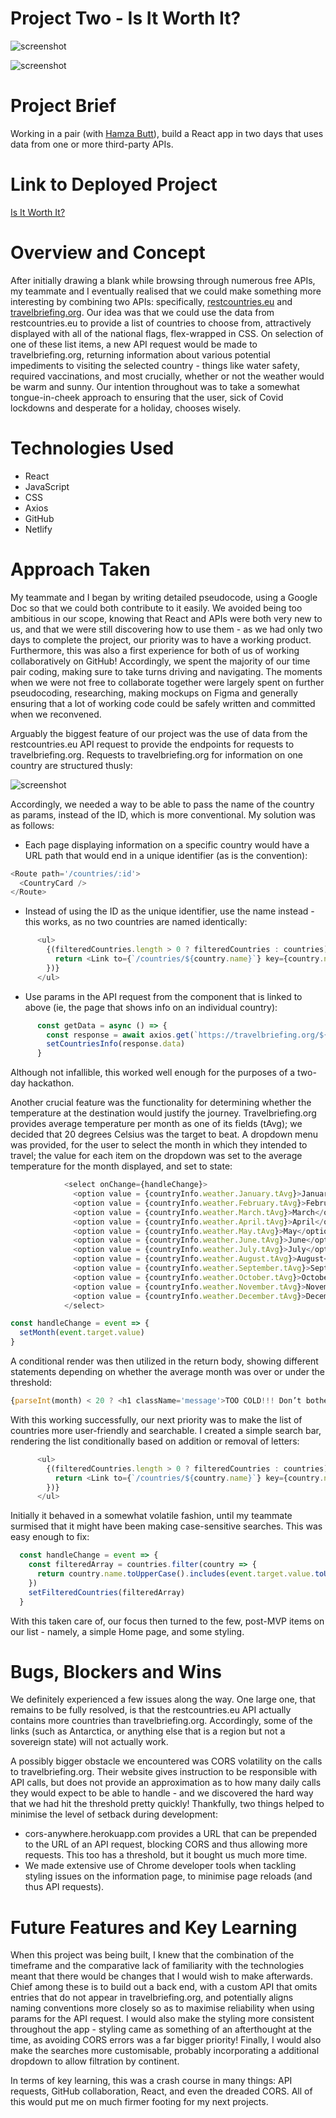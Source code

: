 # Project Two - Is It Worth It?

![screenshot](https://github.com/PaddyCello/IsItWorthIt/blob/107a3053dde86c82d9ef7e2f0004ad6622934267/screenshot/Screenshot%202021-05-02%20at%2008.28.04.png)

![screenshot](https://github.com/PaddyCello/IsItWorthIt/blob/2e1a08bc6ca99bc0b94035780f9021d31d76b976/screenshot/Screenshot%202021-05-05%20at%2016.35.25.png)

# Project Brief

Working in a pair (with [Hamza Butt](https://github.com/HamzaaMB)), build a React app in two days that uses data from one or more third-party APIs.

# Link to Deployed Project

[Is It Worth It?](https://isitworthit-hb.netlify.app/)

# Overview and Concept

After initially drawing a blank while browsing through numerous free APIs, my teammate and I eventually realised that we could make something more interesting by combining two APIs: specifically, [restcountries.eu](https://restcountries.eu/) and [travelbriefing.org](https://travelbriefing.org/api). Our idea was that we could use the data from restcountries.eu to provide a list of countries to choose from, attractively displayed with all of the national flags, flex-wrapped in CSS. On selection of one of these list items, a new API request would be made to travelbriefing.org, returning information about various potential impediments to visiting the selected country - things like water safety, required vaccinations, and most crucially, whether or not the weather would be warm and sunny. Our intention throughout was to take a somewhat tongue-in-cheek approach to ensuring that the user, sick of Covid lockdowns and desperate for a holiday, chooses wisely.

# Technologies Used

- React
- JavaScript
- CSS
- Axios
- GitHub
- Netlify

# Approach Taken

My teammate and I began by writing detailed pseudocode, using a Google Doc so that we could both contribute to it easily. We avoided being too ambitious in our scope, knowing that React and APIs were both very new to us, and that we were still discovering how to use them - as we had only two days to complete the project, our priority was to have a working product. Furthermore, this was also a first experience for both of us of working collaboratively on GitHub! Accordingly, we spent the majority of our time pair coding, making sure to take turns driving and navigating. The moments when we were not free to collaborate together were largely spent on further pseudocoding, researching, making mockups on Figma and generally ensuring that a lot of working code could be safely written and committed when we reconvened.

Arguably the biggest feature of our project was the use of data from the restcountries.eu API request to provide the endpoints for requests to travelbriefing.org. Requests to travelbriefing.org for information on one country are structured thusly:

![screenshot](https://github.com/PaddyCello/IsItWorthIt/blob/d19c55c981a9c6681b065f3ae0a7384d311a0693/screenshot/Screenshot%202021-05-05%20at%2016.56.03.png)

Accordingly, we needed a way to be able to pass the name of the country as params, instead of the ID, which is more conventional. My solution was as follows:

- Each page displaying information on a specific country would have a URL path that would end in a unique identifier (as is the convention):

```javascript
<Route path='/countries/:id'>
  <CountryCard />
</Route>
```

- Instead of using the ID as the unique identifier, use the name instead - this works, as no two countries are named identically:

```javascript
      <ul>
        {(filteredCountries.length > 0 ? filteredCountries : countries).map(country => {
          return <Link to={`/countries/${country.name}`} key={country.name}><li><p className='countryName'>{country.name}</p>               <img src ={country.flag}/></li></Link>
        })}
      </ul>
```

- Use params in the API request from the component that is linked to above (ie, the page that shows info on an individual country):

```javascript
      const getData = async () => {
        const response = await axios.get(`https://travelbriefing.org/${params.id}?format=json`)
        setCountriesInfo(response.data)
      }
```

Although not infallible, this worked well enough for the purposes of a two-day hackathon.

Another crucial feature was the functionality for determining whether the temperature at the destination would justify the journey. Travelbriefing.org provides average temperature per month as one of its fields (tAvg); we decided that 20 degrees Celsius was the target to beat. A dropdown menu was provided, for the user to select the month in which they intended to travel; the value for each item on the dropdown was set to the average temperature for the month displayed, and set to state:

```javascript
            <select onChange={handleChange}>
              <option value = {countryInfo.weather.January.tAvg}>January</option>
              <option value = {countryInfo.weather.February.tAvg}>February</option>
              <option value = {countryInfo.weather.March.tAvg}>March</option>
              <option value = {countryInfo.weather.April.tAvg}>April</option>
              <option value = {countryInfo.weather.May.tAvg}>May</option>
              <option value = {countryInfo.weather.June.tAvg}>June</option>
              <option value = {countryInfo.weather.July.tAvg}>July</option>
              <option value = {countryInfo.weather.August.tAvg}>August</option>
              <option value = {countryInfo.weather.September.tAvg}>September</option>
              <option value = {countryInfo.weather.October.tAvg}>October</option>
              <option value = {countryInfo.weather.November.tAvg}>November</option>
              <option value = {countryInfo.weather.December.tAvg}>December</option>
            </select>
```

```javascript
const handleChange = event => {
  setMonth(event.target.value)
}
```

A conditional render was then utilized in the return body, showing different statements depending on whether the average month was over or under the threshold:

```javascript
{parseInt(month) < 20 ? <h1 className='message'>TOO COLD!!! Don’t bother.</h1> : <h1 className='yay-message'>WOOHOO!!!!! TOPS OFFFFF!!!!</h1>}
```

With this working successfully, our next priority was to make the list of countries more user-friendly and searchable. I created a simple search bar, rendering the list conditionally based on addition or removal of letters: 

```javascript
      <ul>
        {(filteredCountries.length > 0 ? filteredCountries : countries).map(country => {
          return <Link to={`/countries/${country.name}`} key={country.name}><li><p className='countryName'>{country.name}</p>               <img src ={country.flag}/></li></Link>
        })}
      </ul>
```

Initially it behaved in a somewhat volatile fashion, until my teammate surmised that it might have been making case-sensitive searches. This was easy enough to fix:

```javascript
  const handleChange = event => {
    const filteredArray = countries.filter(country => {
      return country.name.toUpperCase().includes(event.target.value.toUpperCase())
    })
    setFilteredCountries(filteredArray)
  }
```

With this taken care of, our focus then turned to the few, post-MVP items on our list - namely, a simple Home page, and some styling.

# Bugs, Blockers and Wins

We definitely experienced a few issues along the way. One large one, that remains to be fully resolved, is that the restcountries.eu API actually contains more countries than travelbriefing.org. Accordingly, some of the links (such as Antarctica, or anything else that is a region but not a sovereign state) will not actually work.

A possibly bigger obstacle we encountered was CORS volatility on the calls to travelbriefing.org. Their website gives instruction to be responsible with API calls, but does not provide an approximation as to how many daily calls they would expect to be able to handle - and we discovered the hard way that we had hit the threshold pretty quickly! Thankfully, two things helped to minimise the level of setback during development:

- cors-anywhere.herokuapp.com provides a URL that can be prepended to the URL of an API request, blocking CORS and thus allowing more requests. This too has a threshold, but it bought us much more time.
- We made extensive use of Chrome developer tools when tackling styling issues on the information page, to minimise page reloads (and thus API requests).

# Future Features and Key Learning

When this project was being built, I knew that the combination of the timeframe and the comparative lack of familiarity with the technologies meant that there would be changes that I would wish to make afterwards. Chief among these is to build out a back end, with a custom API that omits entries that do not appear in travelbriefing.org, and potentially aligns naming conventions more closely so as to maximise reliability when using params for the API request. I would also make the styling more consistent throughout the app - styling came as something of an afterthought at the time, as avoiding CORS errors was a far bigger priority! Finally, I would also make the searches more customisable, probably incorporating a additional dropdown to allow filtration by continent.

In terms of key learning, this was a crash course in many things: API requests, GitHub collaboration, React, and even the dreaded CORS. All of this would put me on much firmer footing for my next projects.
